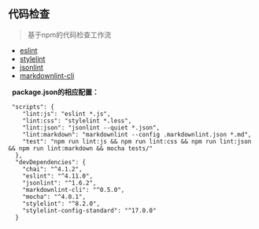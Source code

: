 ## 代码检查

>基于npm的代码检查工作流

* [eslint](https://eslint.org)
* [stylelint](https://stylelint.io)
* [jsonlint](https://github.com/zaach/jsonlint)
* [markdownlint-cli](https://github.com/igorshubovych/markdownlint-cli)

&nbsp;&nbsp;**package.json的相应配置：**
```
 "scripts": {
    "lint:js": "eslint *.js",
    "lint:css": "stylelint *.less",
    "lint:json": "jsonlint --quiet *.json",
    "lint:markdown": "markdownlint --config .markdownlint.json *.md",
    "test": "npm run lint:js && npm run lint:css && npm run lint:json && npm run lint:markdown && mocha tests/"
  },
  "devDependencies": {
    "chai": "^4.1.2",
    "eslint": "^4.11.0",
    "jsonlint": "^1.6.2",
    "markdownlint-cli": "^0.5.0",
    "mocha": "^4.0.1",
    "stylelint": "^8.2.0",
    "stylelint-config-standard": "^17.0.0"
  }
```

